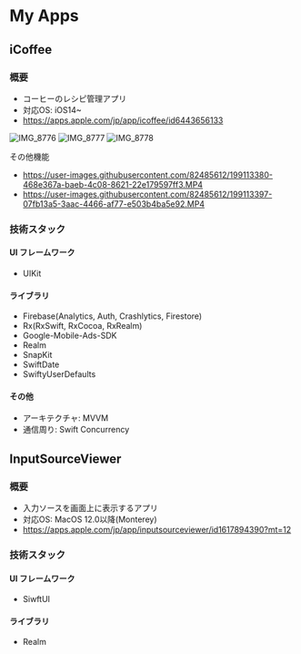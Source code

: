 # My Apps

## iCoffee
### 概要
- コーヒーのレシピ管理アプリ
- 対応OS: iOS14~
- https://apps.apple.com/jp/app/icoffee/id6443656133

![IMG_8776](https://user-images.githubusercontent.com/82485612/199112399-fd68e55e-f22d-48f4-8c22-4041720219fb.PNG)
![IMG_8777](https://user-images.githubusercontent.com/82485612/199112410-6fb43699-fb92-4dcd-8a1e-87f071a77a29.PNG)
![IMG_8778](https://user-images.githubusercontent.com/82485612/199112414-3d40b248-18ac-417b-9355-845f7c764d81.PNG)

その他機能
- https://user-images.githubusercontent.com/82485612/199113380-468e367a-baeb-4c08-8621-22e179597ff3.MP4
- https://user-images.githubusercontent.com/82485612/199113397-07fb13a5-3aac-4466-af77-e503b4ba5e92.MP4




### 技術スタック
#### UI フレームワーク
- UIKit

#### ライブラリ
- Firebase(Analytics, Auth, Crashlytics, Firestore)
- Rx(RxSwift, RxCocoa, RxRealm)
- Google-Mobile-Ads-SDK
- Realm
- SnapKit
- SwiftDate
- SwiftyUserDefaults

#### その他
- アーキテクチャ: MVVM
- 通信周り: Swift Concurrency

## InputSourceViewer
### 概要
- 入力ソースを画面上に表示するアプリ
- 対応OS: MacOS 12.0以降(Monterey)
- https://apps.apple.com/jp/app/inputsourceviewer/id1617894390?mt=12

### 技術スタック
#### UI フレームワーク
- SiwftUI

#### ライブラリ
- Realm
